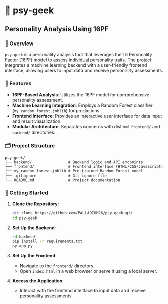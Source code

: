 # 🧠 psy-geek
## Personality Analysis Using 16PF

<!--
**Author**: [PALLADIUM26](https://github.com/PALLADIUM26)
**Repository**: [github.com/PALLADIUM26/psy-geek](https://github.com/PALLADIUM26/psy-geek)
-->

### 📌 Overview

`psy-geek` is a personality analysis tool that leverages the 16 Personality Factor (16PF) model to assess individual personality traits. The project integrates a machine learning backend with a user-friendly frontend interface, allowing users to input data and receive personality assessments.

### 🧰 Features

* **16PF-Based Analysis**: Utilizes the 16PF model for comprehensive personality assessment.
* **Machine Learning Integration**: Employs a Random Forest classifier (`my_random_forest.joblib`) for predictions.
* **Frontend Interface**: Provides an interactive user interface for data input and result visualization.
* **Modular Architecture**: Separates concerns with distinct `frontend/` and `backend/` directories.

### 🗂️ Project Structure

```
psy-geek/
├── backend/                # Backend logic and API endpoints
├── frontend/               # Frontend interface (HTML/CSS/JavaScript)
├── my_random_forest.joblib # Pre-trained Random Forest model
├── .gitignore              # Git ignore file
└── README.md               # Project documentation
```

### 🚀 Getting Started

1. **Clone the Repository**:
   ```bash
   git clone https://github.com/PALLADIUM26/psy-geek.git
   cd psy-geek
   ```

2. **Set Up the Backend**:
   ```bash
   cd backend
   pip install -r requirements.txt
   py app.py
   ```

3. **Set Up the Frontend**:
   * Navigate to the `frontend/` directory.
   * Open `index.html` in a web browser or serve it using a local server.

4. **Access the Application**:
   * Interact with the frontend interface to input data and receive personality assessments.

